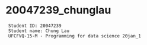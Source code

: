 # 20047239_chunglau

```
 Student ID: 20047239
 Student name: Chung Lau
 UFCFVQ-15-M - Programming for data science 20jan_1
```
